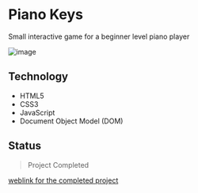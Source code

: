 # Piano Keys

Small interactive game for a beginner level piano player

![image](https://media.giphy.com/media/RccMM7hsUoW4w/giphy.gif)

## Technology

- HTML5
- CSS3
- JavaScript
- Document Object Model (DOM)

## Status

> Project Completed

[weblink for the completed project](https://customhaven.github.io/piano-keys-project/)
